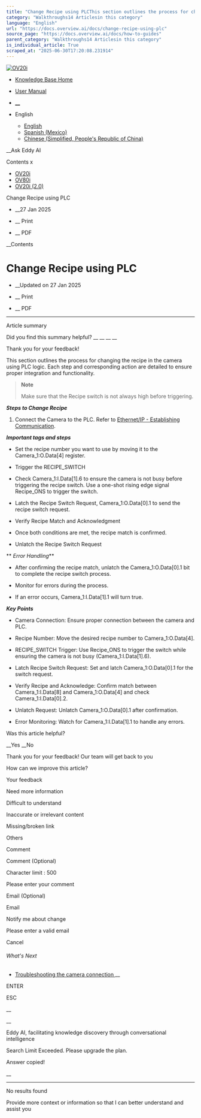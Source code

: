 ```yaml
---
title: "Change Recipe using PLCThis section outlines the process for changing the recipe in the camera using PLC logic. Each step and corresponding action are detailed to ensure proper integration and functionality. Note Make sure that the Recipe switch is not always ..."
category: "Walkthroughs14 Articlesin this category"
language: "English"
url: "https://docs.overview.ai/docs/change-recipe-using-plc"
source_page: "https://docs.overview.ai/docs/how-to-guides"
parent_category: "Walkthroughs14 Articlesin this category"
is_individual_article: True
scraped_at: "2025-06-30T17:20:08.231914"
---
```


[ ![OV20i](https://cdn.document360.io/logo/863daf20-40fe-49e9-9c91-e3c6cfba55d1/2e22ebf07a24460d8065cff0cb46d3d4-OverviewLogo.png) ](https://www.overview.ai)

  * [Knowledge Base Home](https://docs.overview.ai)
  * [User Manual](https://docs.overview.ai/docs)



  * [ __](/v1/en)
  * English

    * [ English ](/docs/en/change-recipe-using-plc "en")
    * [ Spanish \(Mexico\) ](/docs/es-mx/change-recipe-using-plc "es-mx")
    * [ Chinese \(Simplified, People's Republic of China\) ](/docs/zh-cn/change-recipe-using-plc "zh-cn")




__Ask Eddy AI

Contents x

  * [ OV20i  ](start-here)
  * [ OV80i  ](start-here-1)
  * [ OV20i \(2.0\)  ](faq)



Change Recipe using PLC

  *  __27 Jan 2025



  *  __ Print

  *  __ PDF




 __Contents

# Change Recipe using PLC

  *  __Updated on 27 Jan 2025



  *  __ Print

  * __ PDF




* * *

Article summary

Did you find this summary helpful?  __ __ __ __

Thank you for your feedback\!

This section outlines the process for changing the recipe in the camera using PLC logic. Each step and corresponding action are detailed to ensure proper integration and functionality.

> **Note**
> 
> Make sure that the Recipe switch is not always high before triggering.

**_Steps to Change Recipe_**

  1. Connect the Camera to the PLC. Refer to [Ethernet/IP - Establishing Communication](/docs/plc-communication-ethernetip-connections).




**_Important tags and steps_**

  * Set the recipe number you want to use by moving it to the Camera\_1:O.Data\[4\] register.

  * Trigger the RECIPE\_SWITCH

  * Check Camera\_1:I.Data\[1\].6 to ensure the camera is not busy before triggering the recipe switch. Use a one-shot rising edge signal Recipe\_ONS to trigger the switch.

  * Latch the Recipe Switch Request, Camera\_1:O.Data\[0\].1 to send the recipe switch request.

  * Verify Recipe Match and Acknowledgment

  * Once both conditions are met, the recipe match is confirmed.

  * Unlatch the Recipe Switch Request




** _Error Handling_**

  * After confirming the recipe match, unlatch the Camera\_1:O.Data\[0\].1 bit to complete the recipe switch process.

  * Monitor for errors during the process.

  * If an error occurs, Camera\_1:I.Data\[1\].1 will turn true.




**_Key Points_**

  * Camera Connection: Ensure proper connection between the camera and PLC.

  * Recipe Number: Move the desired recipe number to Camera\_1:O.Data\[4\].

  * RECIPE\_SWITCH Trigger: Use Recipe\_ONS to trigger the switch while ensuring the camera is not busy \(Camera\_1:I.Data\[1\].6\).

  * Latch Recipe Switch Request: Set and latch Camera\_1:O.Data\[0\].1 for the switch request.

  * Verify Recipe and Acknowledge: Confirm match between Camera\_1:I.Data\[8\] and Camera\_1:O.Data\[4\] and check Camera\_1:I.Data\[0\].2.

  * Unlatch Request: Unlatch Camera\_1:O.Data\[0\].1 after confirmation.

  * Error Monitoring: Watch for Camera\_1:I.Data\[1\].1 to handle any errors.




Was this article helpful?

__Yes __No

Thank you for your feedback\! Our team will get back to you

How can we improve this article?

Your feedback

Need more information

Difficult to understand

Inaccurate or irrelevant content

Missing/broken link

Others

Comment

Comment \(Optional\)

Character limit : 500

Please enter your comment

Email \(Optional\)

Email

Notify me about change  


Please enter a valid email

Cancel

###### What's Next

  * [ Troubleshooting the camera connection ](/docs/communication-troubleshooting) __



ENTER

ESC

 __

__

Eddy AI, facilitating knowledge discovery through conversational intelligence

Search Limit Exceeded. Please upgrade the plan.

Answer copied\!

__

__ __

No results found

Provide more context or information so that I can better understand and assist you
